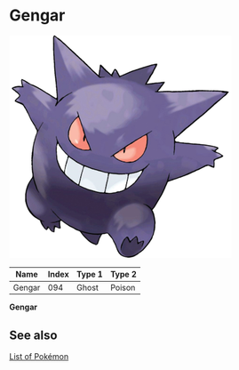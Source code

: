 # Gengar


![Gengar](images/094.png)

| **Name** | **Index** | **Type 1** | **Type 2** |
|----|----|----|----|
| Gengar | 094 | Ghost | Poison  |

**Gengar** 

## See also

[List of Pokémon](../pokemon.md)
